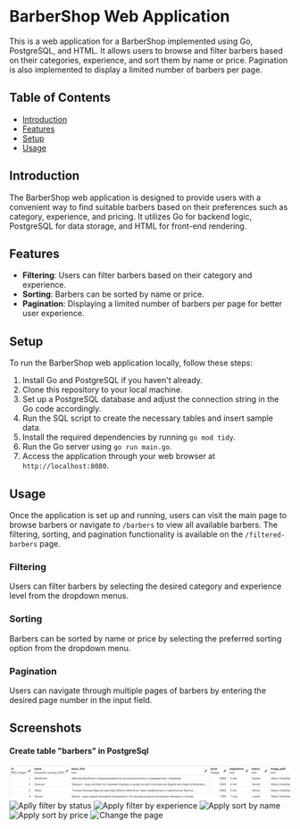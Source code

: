 # BarberShop Web Application

This is a web application for a BarberShop implemented using Go, PostgreSQL, and HTML. It allows users to browse and filter barbers based on their categories, experience, and sort them by name or price. Pagination is also implemented to display a limited number of barbers per page.

## Table of Contents
- [Introduction](#introduction)
- [Features](#features)
- [Setup](#setup)
- [Usage](#usage)

## Introduction

The BarberShop web application is designed to provide users with a convenient way to find suitable barbers based on their preferences such as category, experience, and pricing. It utilizes Go for backend logic, PostgreSQL for data storage, and HTML for front-end rendering.

## Features

- **Filtering**: Users can filter barbers based on their category and experience.
- **Sorting**: Barbers can be sorted by name or price.
- **Pagination**: Displaying a limited number of barbers per page for better user experience.

## Setup

To run the BarberShop web application locally, follow these steps:

1. Install Go and PostgreSQL if you haven't already.
2. Clone this repository to your local machine.
3. Set up a PostgreSQL database and adjust the connection string in the Go code accordingly.
4. Run the SQL script to create the necessary tables and insert sample data.
5. Install the required dependencies by running `go mod tidy`.
6. Run the Go server using `go run main.go`.
7. Access the application through your web browser at `http://localhost:8080`.

## Usage

Once the application is set up and running, users can visit the main page to browse barbers or navigate to `/barbers` to view all available barbers. The filtering, sorting, and pagination functionality is available on the `/filtered-barbers` page.

### Filtering

Users can filter barbers by selecting the desired category and experience level from the dropdown menus.

### Sorting

Barbers can be sorted by name or price by selecting the preferred sorting option from the dropdown menu.

### Pagination

Users can navigate through multiple pages of barbers by entering the desired page number in the input field.

## Screenshots
#### Create table "barbers" in PostgreSql
![Create table "barbers" in PostgreSql](photo_2024-02-02_00-23-19.jpg)
![Aplly filter by status](image_link)
![Apply filter by experience](image_link)
![Apply sort by name](image_link)
![Apply sort by price](image_link)
![Change the page](image_link)





